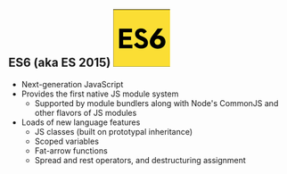 ## ES6 (aka ES 2015) ![alt text](images/es6.png "ES6 Logo") <!-- .element: class="inline-with-content" -->
- Next-generation JavaScript <!-- .element: class="fragment" data-fragment-index="1" -->
- Provides the first native JS module system <!-- .element: class="fragment" data-fragment-index="2" -->
  - Supported by module bundlers along with Node's CommonJS and other flavors of JS modules <!-- .element: class="fragment" data-fragment-index="3" -->
- Loads of new language features <!-- .element: class="fragment" data-fragment-index="4" -->
  - JS classes (built on prototypal inheritance) <!-- .element: class="fragment" data-fragment-index="5" -->
  - Scoped variables <!-- .element: class="fragment" data-fragment-index="6" -->
  - Fat-arrow functions <!-- .element: class="fragment" data-fragment-index="7" -->
  - Spread and rest operators, and destructuring assignment <!-- .element: class="fragment" data-fragment-index="8" -->